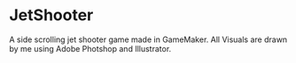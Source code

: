 # JetShooter
A side scrolling jet shooter game made in GameMaker.
All Visuals are drawn by me using Adobe Photshop and Illustrator.

